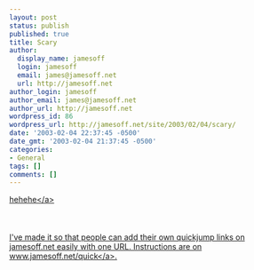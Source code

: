 ```yaml
---
layout: post
status: publish
published: true
title: Scary
author:
  display_name: jamesoff
  login: jamesoff
  email: james@jamesoff.net
  url: http://jamesoff.net
author_login: jamesoff
author_email: james@jamesoff.net
author_url: http://jamesoff.net
wordpress_id: 86
wordpress_url: http://jamesoff.net/site/2003/02/04/scary/
date: '2003-02-04 22:37:45 -0500'
date_gmt: '2003-02-04 21:37:45 -0500'
categories:
- General
tags: []
comments: []
---
```

<p><a href="http:&#47;&#47;www.jamesoff.net&#47;go&#47;17">hehehe<&#47;a><br &#47;><br />
<br &#47;><br />
I've made it so that people can add their own quickjump links on jamesoff.net easily with one URL. Instructions are on <a href="http:&#47;&#47;www.jamesoff.net&#47;quick">www.jamesoff.net&#47;quick<&#47;a>.</p>
